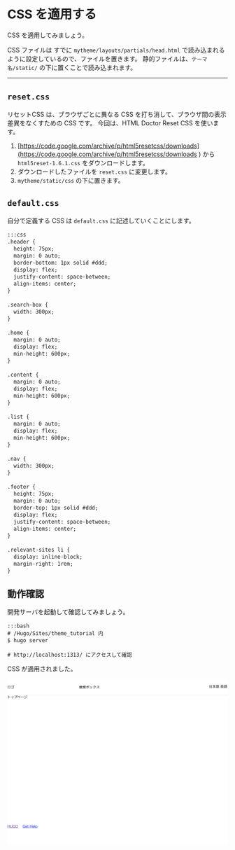 # CSS を適用する

CSS を適用してみましょう。

CSS ファイルは すでに `mytheme/layouts/partials/head.html` で読み込まれるように設定しているので、ファイルを置きます。
静的ファイルは、`テーマ名/static/` の下に置くことで読み込まれます。

---

## `reset.css`

リセットCSS は、ブラウザごとに異なる CSS を打ち消して、ブラウザ間の表示差異をなくすための CSS です。
今回は、HTML Doctor Reset CSS を使います。

1. [https://code.google.com/archive/p/html5resetcss/downloads](https://code.google.com/archive/p/html5resetcss/downloads
) から `html5reset-1.6.1.css` をダウンロードします。
2. ダウンロードしたファイルを `reset.css` に変更します。
3. `mytheme/static/css` の下に置きます。

## `default.css`

自分で定義する CSS は `default.css` に記述していくことにします。

    :::css
    .header {
      height: 75px;
      margin: 0 auto;
      border-bottom: 1px solid #ddd;
      display: flex;
      justify-content: space-between;
      align-items: center;
    }

    .search-box {
      width: 300px;
    }

    .home {
      margin: 0 auto;
      display: flex;
      min-height: 600px;
    }

    .content {
      margin: 0 auto;
      display: flex;
      min-height: 600px;
    }

    .list {
      margin: 0 auto;
      display: flex;
      min-height: 600px;
    }

    .nav {
      width: 300px;
    }

    .footer {
      height: 75px;
      margin: 0 auto;
      border-top: 1px solid #ddd;
      display: flex;
      justify-content: space-between;
      align-items: center;
    }

    .relevant-sites li {
      display: inline-block;
      margin-right: 1rem;
    }

## 動作確認

開発サーバを起動して確認してみましょう。

    :::bash
    # /Hugo/Sites/theme_tutorial 内
    $ hugo server

    # http://localhost:1313/ にアクセスして確認

CSS が適用されました。

![ホームページ](img/03_css_index.png)
